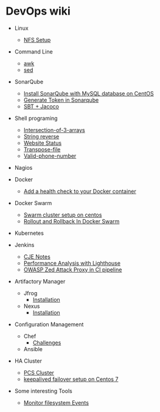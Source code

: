 # DevOps wiki

* Linux
	* [NFS Setup](https://github.com/saviovettoor/DevOps-wiki/wiki/Setting-Up-an-NFS-server-on-CentOS-7)
* Command Line
	* [awk](https://github.com/saviovettoor/DevOps-wiki/wiki/AWK)
	* [sed]()
* SonarQube
	* [Install SonarQube with MySQL database on CentOS](https://github.com/saviovettoor/sonarqube/wiki/Install-SonarQube-with-MySQL-database-on-CentOS)
	* [Generate Token in Sonarqube](https://github.com/saviovettoor/sonarqube/wiki/Generate-Token-in-Sonarqube#generate-token-in-sonarqube)
	* [SBT + Jacoco](https://github.com/saviovettoor/DevOps-journey/wiki/implement-and-Generate-Code-coverage-for-sbt-project)

* Shell programing
	* [Intersection-of-3-arrays](https://github.com/saviovettoor/DevOps-journey/wiki/intersection-of-3-arrays)
	* [String reverse](https://github.com/saviovettoor/DevOps-journey/wiki/string-reversal)
	* [Website Status](https://github.com/saviovettoor/DevOps-journey/wiki/Website-status)
	* [Transpose-file](https://github.com/saviovettoor/DevOps-journey/wiki/transpose-file.sh)
	* [Valid-phone-number](https://github.com/saviovettoor/DevOps-journey/wiki/valid-phone-number)
* Nagios
* Docker
	* [Add a health check to your Docker container](https://github.com/saviovettoor/DevOps-journey/wiki/Health-Check-for-Docker-Container)
* Docker Swarm
	* [Swarm cluster setup on centos](https://github.com/saviovettoor/DevOps-journey/wiki/Setting-Up-a-Docker-Swarm-Cluster-on-Centos)
	* [Rollout and Rollback In Docker Swarm](https://github.com/saviovettoor/DevOps-journey/wiki/Rollout-and-Rollback-In-Docker-Swarm)
* Kubernetes
* Jenkins
	* [CJE Notes](https://github.com/saviovettoor/DevOps-journey/wiki/CJE-Notes)
	* [Performance Analysis with Lighthouse](https://kitconcept.com/blog/continuous-performance-analysis-with-lighthouse-and-jenkins/)
	* [OWASP Zed Attack Proxy in CI pipeline ](https://github.com/saviovettoor/DevOps-wiki/wiki/OWASP-Zed-Attack-Proxy-in-a-CI-Pipeline)
* Artifactory Manager
	* Jfrog
		* [Installation]()
	* Nexus
		* [Installation]()
* Configuration Management
	* Chef
		* [Challenges](https://github.com/saviovettoor/chef) 
	* Ansible
		
* HA Cluster
	* [PCS Cluster](https://github.com/saviovettoor/DevOps-journey/wiki/PCS-Cluster-Setup)
	* [keepalived failover setup on Centos 7](https://github.com/saviovettoor/DevOps-wiki/wiki/Keepalived-Cluster-Setup)
* Some interesting Tools
	* [Monitor filesystem Events](https://github.com/saviovettoor/DevOps-wiki/wiki/Monitor-filesystem-Events)
